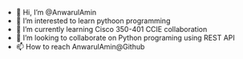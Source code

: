 - 👋 Hi, I’m @AnwarulAmin
- 👀 I’m interested to learn pythoon programming
- 🌱 I’m currently learning Cisco 350-401 CCIE collaboration
- 💞️ I’m looking to collaborate on Python programing using REST API
- 📫 How to reach AnwarulAmin@Github


